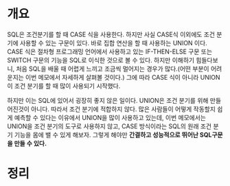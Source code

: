<!-- Date: 2025-01-24 -->
<!-- Update Date: 2025-01-24 -->
<!-- File ID: 74431be8-28ad-4710-9719-f10dab879e3b -->
<!-- Author: Seoyeon Jang -->

# 개요

SQL은 조건분기를 할 때 CASE 식을 사용한다. 하지만 사실 CASE식 이외에도 조건 분기에 사용할 수 있는 구문이 있다. 바로 집합 연산을 할 때 사용하는 UNION 이다. CASE 식은 절차형 프로그래밍
언어에서 사용하고 있는 IF-THEN-ELSE 구문 또는 SWITCH 구문의 기능을 SQL로 이식한 것으로 볼 수 있다. 하지만 이해하기 힘들다보니, 처음 SQL을 배울 때 어렵게 느끼고 조금씩 멀어지는 경우가
많다.(어떤 부분이 어려운지는 이번 메모에서 자세하게 살펴볼 것이다.) 그에 따라 CASE 식이 아니라 UNION이 조건 분기를 할 때 많이 사용되기 시작했다.

하지만 이는 SQL에 있어서 굉장히 좋지 않은 일이다. UNION은 조건 분기를 위해 만들어진것이 아니다. 따라서 조건 분기에 적합하지 않다. 많은 사람들이 어떻게 작동할지 쉽게 예측할 수 있다는 이유에서
UNION을 많이 사용하고 있는데, 이번 메모에서는 UNION을 조건 분기의 도구로 사용하지 않고, CASE 방식이라는 SQL의 원래 조건 분기 기능을 몸에 밸 수 있게 해보자. 그렇게 해야만 **간결하고 성능적으로
뛰어난 SQL구문을 만들 수 있다.**

# 정리


